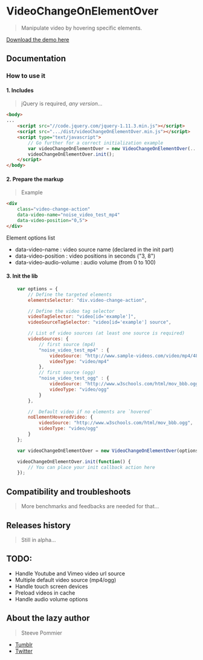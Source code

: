 # VideoChangeOnElementOver
> Manipulate video by hovering specific elements.

[Download the demo here](./demo/demo.zip)

## Documentation

### How to use it
#### 1. Includes

> jQuery is required, _any version..._

```html
<body>
...
    <script src="//code.jquery.com/jquery-1.11.3.min.js"></script>
    <script src=".../dist/videoChangeOnElementOver.min.js"></script>
    <script type="text/javascript">
        // Go further for a correct initialization example
        var videoChangeOnElementOver = new VideoChangeOnElementOver(...);
        videoChangeOnElementOver.init();
	</script>
</body>
```

#### 2. Prepare the markup

> Example
```html
<div
    class="video-change-action"
    data-video-name="noise_video_test_mp4"
    data-video-position="0,5">
</div>
```

Element options list
* data-video-name : video source name (declared in the init part)
* data-video-position : video positions in seconds ("3, 8")
* data-video-audio-volume : audio volume (from 0 to 100)

#### 3. Init the lib

```javascript
    var options = {
        // Define the targeted elements
        elementsSelector: "div.video-change-action",

        // Define the video tag selector
        videoTagSelector: "video[id='example']",
        videoSourceTagSelector: "video[id='example'] source",

        // List of video sources (at least one source is required)
        videoSources: {
            // first source (mp4)
            "noise_video_test_mp4" : {
                videoSource: "http://www.sample-videos.com/video/mp4/480/big_buck_bunny_480p_2mb.mp4",
                videoType: "video/mp4"
            },
            // first source (ogg)
            "noise_video_test_ogg" : {
                videoSource: "http://www.w3schools.com/html/mov_bbb.ogg",
                videoType: "video/ogg"
            }
        },

        //  Default video if no elements are `hovered`
        noElementHoveredVideo: {
            videoSource: "http://www.w3schools.com/html/mov_bbb.ogg",
            videoType: "video/ogg"
        }
    };

    var videoChangeOnElementOver = new VideoChangeOnElementOver(options);

    videoChangeOnElementOver.init(function() {
        // You can place your init callback action here
    });
```

## Compatibility and troubleshoots

> More benchmarks and feedbacks are needed for that...

## Releases history

> Still in alpha...

## TODO:

 * Handle Youtube and Vimeo video url source
 * Multiple default video source (mp4/ogg)
 * Handle touch screen devices
 * Preload videos in cache
 * Handle audio volume options

## About the lazy author
> Steeve Pommier

* [Tumblr](//costardrouge.eu)
* [Twitter](//twitter.com/BlousonRouge)
